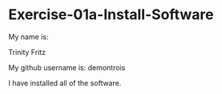 # Exercise-01a-Install-Software
My name is:

Trinity Fritz

My github username is:
demontrois

I have installed all of the software.
